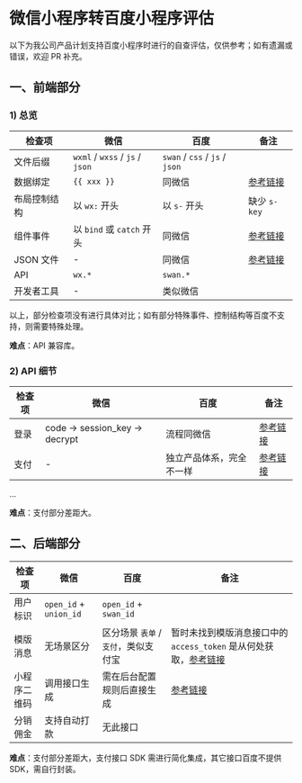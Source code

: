 # 微信小程序转百度小程序评估

以下为我公司产品计划支持百度小程序时进行的自查评估，仅供参考；如有遗漏或错误，欢迎 PR 补充。

## 一、前端部分

### 1) 总览

| 检查项       | 微信                            | 百度                           | 备注                                                                             |
| ------------ | ------------------------------- | ------------------------------ | -------------------------------------------------------------------------------- |
| 文件后缀     | `wxml` / `wxss` / `js` / `json` | `swan` / `css` / `js` / `json` |
| 数据绑定     | `{{ xxx }}`                     | 同微信                         | [参考链接](https://smartprogram.baidu.com/docs/develop/framework/view_data/)     |
| 布局控制结构 | 以 `wx:` 开头                   | 以 `s-` 开头                   | 缺少 `s-key`                                                                     |
| 组件事件     | 以 `bind` 或 `catch` 开头       | 同微信                         | [参考链接](https://smartprogram.baidu.com/docs/develop/framework/view_incident/) |
| JSON 文件    | -                               | 同微信                         | [参考链接](https://smartprogram.baidu.com/docs/develop/tutorial/process_page/)   |
| API          | `wx.*`                          | `swan.*`                       |
| 开发者工具   | -                               | 类似微信                       |

以上，部分检查项没有进行具体对比；如有部分特殊事件、控制结构等百度不支持，则需要特殊处理。

**难点**：API 兼容库。

### 2) API 细节

| 检查项 | 微信                           | 百度                     | 备注                                                                                                                               |
| ------ | ------------------------------ | ------------------------ | ---------------------------------------------------------------------------------------------------------------------------------- |
| 登录   | code -> session_key -> decrypt | 流程同微信               | [参考链接](https://smartprogram.baidu.com/docs/develop/api/open_log/#login/)                                                       |
| 支付   | -                              | 独立产品体系，完全不一样 | [参考链接](https://dianshang.baidu.com/platform/doclist/index.html#!/doc/nuomiplus_1_guide/mini_program_cashier/access_process.md) |

...

**难点**：支付部分差距大。

## 二、后端部分

| 检查项       | 微信                   | 百度                                 | 备注                                                                                                                                                      |
| ------------ | ---------------------- | ------------------------------------ | --------------------------------------------------------------------------------------------------------------------------------------------------------- |
| 用户标识     | `open_id` + `union_id` | `open_id` + `swan_id`                |
| 模版消息     | 无场景区分             | 区分场景 `表单` / `支付`，类似支付宝 | 暂时未找到模版消息接口中的 `access_token` 是从何处获取，[参考链接](https://smartprogram.baidu.com/docs/develop/api/open_infomation/#sendTemplateMessage/) |
| 小程序二维码 | 调用接口生成           | 需在后台配置规则后直接生成           | [参考链接](https://smartprogram.baidu.com/docs/introduction/scancode/)                                                                                    |
| 分销佣金     | 支持自动打款           | 无此接口                             |

**难点**：支付部分差距大，支付接口 SDK 需进行简化集成，其它接口百度不提供 SDK，需自行封装。